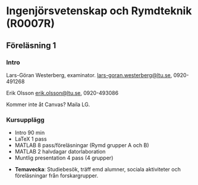 # Ingenjörsvetenskap och Rymdteknik (R0007R)

## Föreläsning 1
### Intro
Lars-Göran Westerberg, examinator.
lars-goran.westerberg@ltu.se, 0920-491268

Erik Olsson
erik.olsson@ltu.se, 0920-493086

Kommer inte åt Canvas? Maila LG.



### Kursupplägg

- Intro 90 min
- LaTeX 1 pass
- MATLAB 8 pass/föreläsningar (Rymd grupper A och B)
- MATLAB 2 halvdagar datorlaboration
- Muntlig presentation 4 pass (4 grupper)

+ __Temavecka__: Studiebesök, träff emd alumner, sociala aktiviteter och föreläsningar från forskargrupper.